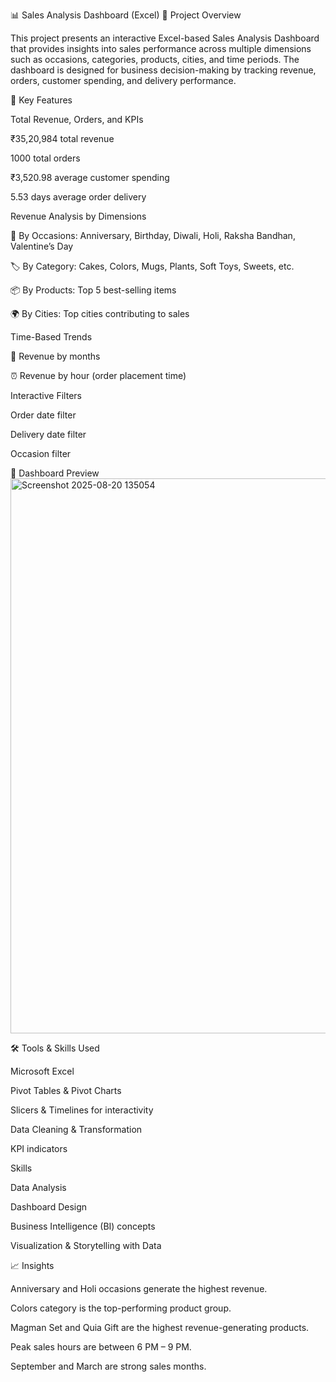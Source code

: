 📊 Sales Analysis Dashboard (Excel)
📌 Project Overview

This project presents an interactive Excel-based Sales Analysis Dashboard that provides insights into sales performance across multiple dimensions such as occasions, categories, products, cities, and time periods. The dashboard is designed for business decision-making by tracking revenue, orders, customer spending, and delivery performance.

🚀 Key Features

Total Revenue, Orders, and KPIs

₹35,20,984 total revenue

1000 total orders

₹3,520.98 average customer spending

5.53 days average order delivery

Revenue Analysis by Dimensions

📅 By Occasions: Anniversary, Birthday, Diwali, Holi, Raksha Bandhan, Valentine’s Day

🏷 By Category: Cakes, Colors, Mugs, Plants, Soft Toys, Sweets, etc.

📦 By Products: Top 5 best-selling items

🌍 By Cities: Top cities contributing to sales

Time-Based Trends

📆 Revenue by months

⏰ Revenue by hour (order placement time)

Interactive Filters

Order date filter

Delivery date filter

Occasion filter

📸 Dashboard Preview
<img width="1855" height="888" alt="Screenshot 2025-08-20 135054" src="https://github.com/user-attachments/assets/69d7a66a-e225-456d-8179-75f75c501138" />

🛠 Tools & Skills Used

Microsoft Excel

Pivot Tables & Pivot Charts

Slicers & Timelines for interactivity

Data Cleaning & Transformation

KPI indicators

Skills

Data Analysis

Dashboard Design

Business Intelligence (BI) concepts

Visualization & Storytelling with Data

📈 Insights

Anniversary and Holi occasions generate the highest revenue.

Colors category is the top-performing product group.

Magman Set and Quia Gift are the highest revenue-generating products.

Peak sales hours are between 6 PM – 9 PM.

September and March are strong sales months.
